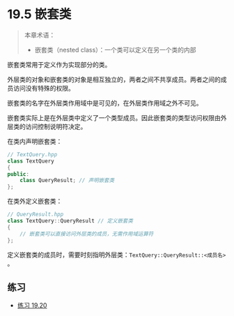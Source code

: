 # 19.5 嵌套类

> 本章术语：
>
> * 嵌套类（nested class）：一个类可以定义在另一个类的内部

嵌套类常用于定义作为实现部分的类。

外层类的对象和嵌套类的对象是相互独立的，两者之间不共享成员。两者之间的成员访问没有特殊的权限。

嵌套类的名字在外层类作用域中是可见的，在外层类作用域之外不可见。

嵌套类实际上是在外层类中定义了一个类型成员。因此嵌套类的类型访问权限由外层类的访问控制说明符决定。

在类内声明嵌套类：

```cpp
// TextQuery.hpp
class TextQuery
{
public:
    class QueryResult; // 声明嵌套类
};
```

在类外定义嵌套类：

```cpp
// QueryResult.hpp
class TextQuery::QueryResult // 定义嵌套类
{
    // 嵌套类可以直接访问外层类的成员，无需作用域运算符
};
```

定义嵌套类的成员时，需要时刻指明外层类：`TextQuery::QueryResult::<成员名>` 。

## 练习

* [练习 19.20](../src/quiz_19.20_main.cpp)
